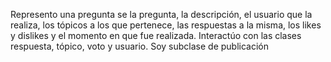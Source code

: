 Represento una pregunta se la pregunta, la descripción, el usuario que la realiza, los tópicos a los que pertenece, las respuestas a la misma, los likes y dislikes y el momento en que fue realizada. 
Interactúo con las clases respuesta, tópico, voto y usuario.
Soy subclase de publicación